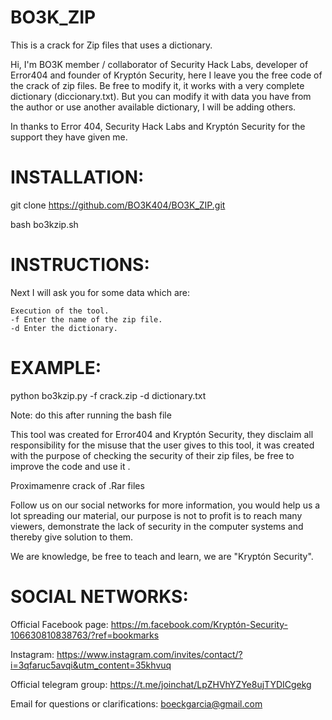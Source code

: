 # BO3K_ZIP

This is a crack for Zip files that uses a dictionary.

Hi, I'm BO3K member / collaborator of Security Hack Labs, developer of Error404 and founder of Kryptón Security, here I leave you the free code of the crack of zip files. Be free to modify it, it works with a very complete dictionary (diccionary.txt). But you can modify it with data you have from the author or use another available dictionary, I will be adding others.

In thanks to Error 404, Security Hack Labs and Kryptón Security for the support they have given me.

# INSTALLATION:

git clone https://github.com/BO3K404/BO3K_ZIP.git

bash bo3kzip.sh

# INSTRUCTIONS:

Next I will ask you for some data which are:

    Execution of the tool.
    -f Enter the name of the zip file.
    -d Enter the dictionary.

# EXAMPLE:

python bo3kzip.py -f crack.zip -d dictionary.txt

Note: do this after running the bash file

This tool was created for Error404 and Kryptón Security, they disclaim all responsibility for the misuse that the user gives to this tool, it was created with the purpose of checking the security of their zip files, be free to improve the code and use it .

Proximamenre crack of .Rar files

Follow us on our social networks for more information, you would help us a lot spreading our material, our purpose is not to profit is to reach many viewers, demonstrate the lack of security in the computer systems and thereby give solution to them.

We are knowledge, be free to teach and learn, we are "Kryptón Security".

# SOCIAL NETWORKS:

Official Facebook page: https://m.facebook.com/Kryptón-Security-106630810838763/?ref=bookmarks

Instagram: https://www.instagram.com/invites/contact/?i=3qfaruc5avqi&utm_content=35khvuq

Official telegram group: https://t.me/joinchat/LpZHVhYZYe8ujTYDICgekg

Email for questions or clarifications: boeckgarcia@gmail.com
